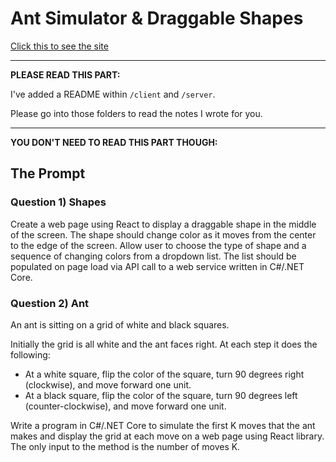 # Ant Simulator & Draggable Shapes

[Click this to see the site](https://simulation.pirated.technology/)

----

__PLEASE READ THIS PART:__

I've added a README within `/client` and `/server`.

Please go into those folders to read the notes I wrote for you.

----

__YOU DON'T NEED TO READ THIS PART THOUGH:__

## The Prompt

### Question 1) Shapes
Create a web page using React to display a draggable shape in the middle of the screen.  The shape should change color as it moves from the center to the edge of the screen.
Allow user to choose the type of shape and a sequence of changing colors from a dropdown list. The list should be populated on page load via API call to a web service written in C#/.NET Core.

 
### Question 2) Ant
An ant is sitting on a grid of white and black squares.

Initially the grid is all white and the ant faces right. At each step it does the following:

- At a white square, flip the color of the square, turn 90 degrees right (clockwise), and move forward one unit.
- At a black square, flip the color of the square, turn 90 degrees left (counter-clockwise), and move forward one unit.

Write a program in C#/.NET Core to simulate the first K moves that the ant makes and display the grid at each move on a web page using React library.  The only input to the method is the number of moves K.
